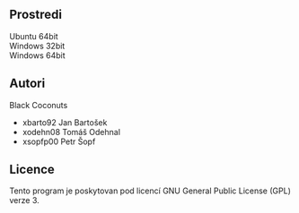 Prostredi
---------

Ubuntu 64bit  
Windows 32bit  
Windows 64bit  

Autori
------

Black Coconuts
- xbarto92 Jan Bartošek
- xodehn08 Tomáš Odehnal
- xsopfp00 Petr Šopf

Licence
-------

Tento program je poskytovan pod licencí GNU General Public License (GPL) verze 3.
